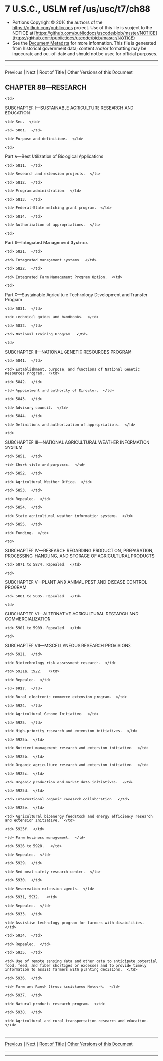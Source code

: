 ---
---

# 7 U.S.C., USLM ref /us/usc/t7/ch88

* Portions Copyright © 2016 the authors of the https://github.com/publicdocs project.
  Use of this file is subject to the NOTICE at [https://github.com/publicdocs/uscode/blob/master/NOTICE](https://github.com/publicdocs/uscode/blob/master/NOTICE)
* See the [Document Metadata](././../../../..//README.md) for more information.
  This file is generated from historical government data; content and/or formatting may be inaccurate and out-of-date and should not be used for official purposes.

----------
----------

[Previous](./../../../..//us/usc/t7/ch87/schVII/m__us_usc_t7_s5723.md) | [Next](./../../../..//us/usc/t7/ch88/schI/m__us_usc_t7_ch88_schI.md) | [Root of Title](./../../../../) | [Other Versions of this Document](https://publicdocs.github.io/go/links?ns=uslm&ref=%2Fus%2Fusc%2Ft7%2Fch88)

## CHAPTER 88—RESEARCH

<table>

  <tr>

    <td> 

SUBCHAPTER I—SUSTAINABLE AGRICULTURE RESEARCH AND EDUCATION  </td>

  </tr>

  <tr>

    <td> Sec.  </td>

  </tr>

  <tr>

    <td> 5801.  </td>

    <td> Purpose and definitions.  </td>

  </tr>

  <tr>

    <td> 

Part A—Best Utilization of Biological Applications  </td>

  </tr>

  <tr>

    <td> 5811.  </td>

    <td> Research and extension projects.  </td>

  </tr>

  <tr>

    <td> 5812.  </td>

    <td> Program administration.  </td>

  </tr>

  <tr>

    <td> 5813.  </td>

    <td> Federal-State matching grant program.  </td>

  </tr>

  <tr>

    <td> 5814.  </td>

    <td> Authorization of appropriations.  </td>

  </tr>

  <tr>

    <td> 

Part B—Integrated Management Systems  </td>

  </tr>

  <tr>

    <td> 5821.  </td>

    <td> Integrated management systems.  </td>

  </tr>

  <tr>

    <td> 5822.  </td>

    <td> Integrated Farm Management Program Option.  </td>

  </tr>

  <tr>

    <td> 

Part C—Sustainable Agriculture Technology Development and Transfer Program  </td>

  </tr>

  <tr>

    <td> 5831.  </td>

    <td> Technical guides and handbooks.  </td>

  </tr>

  <tr>

    <td> 5832.  </td>

    <td> National Training Program.  </td>

  </tr>

  <tr>

    <td> 

SUBCHAPTER II—NATIONAL GENETIC RESOURCES PROGRAM  </td>

  </tr>

  <tr>

    <td> 5841.  </td>

    <td> Establishment, purpose, and functions of National Genetic Resources Program.  </td>

  </tr>

  <tr>

    <td> 5842.  </td>

    <td> Appointment and authority of Director.  </td>

  </tr>

  <tr>

    <td> 5843.  </td>

    <td> Advisory council.  </td>

  </tr>

  <tr>

    <td> 5844.  </td>

    <td> Definitions and authorization of appropriations.  </td>

  </tr>

  <tr>

    <td> 

SUBCHAPTER III—NATIONAL AGRICULTURAL WEATHER INFORMATION SYSTEM  </td>

  </tr>

  <tr>

    <td> 5851.  </td>

    <td> Short title and purposes.  </td>

  </tr>

  <tr>

    <td> 5852.  </td>

    <td> Agricultural Weather Office.  </td>

  </tr>

  <tr>

    <td> 5853.  </td>

    <td> Repealed.  </td>

  </tr>

  <tr>

    <td> 5854.  </td>

    <td> State agricultural weather information systems.  </td>

  </tr>

  <tr>

    <td> 5855.  </td>

    <td> Funding.  </td>

  </tr>

  <tr>

    <td> 

SUBCHAPTER IV—RESEARCH REGARDING PRODUCTION, PREPARATION, PROCESSING, HANDLING, AND STORAGE OF AGRICULTURAL PRODUCTS  </td>

  </tr>

  <tr>

    <td> 5871 to 5874. Repealed.  </td>

  </tr>

  <tr>

    <td> 

SUBCHAPTER V—PLANT AND ANIMAL PEST AND DISEASE CONTROL PROGRAM  </td>

  </tr>

  <tr>

    <td> 5881 to 5885. Repealed.  </td>

  </tr>

  <tr>

    <td> 

SUBCHAPTER VI—ALTERNATIVE AGRICULTURAL RESEARCH AND COMMERCIALIZATION  </td>

  </tr>

  <tr>

    <td> 5901 to 5909. Repealed.  </td>

  </tr>

  <tr>

    <td> 

SUBCHAPTER VII—MISCELLANEOUS RESEARCH PROVISIONS  </td>

  </tr>

  <tr>

    <td> 5921.  </td>

    <td> Biotechnology risk assessment research.  </td>

  </tr>

  <tr>

    <td> 5921a, 5922.   </td>

    <td> Repealed.  </td>

  </tr>

  <tr>

    <td> 5923.  </td>

    <td> Rural electronic commerce extension program.  </td>

  </tr>

  <tr>

    <td> 5924.  </td>

    <td> Agricultural Genome Initiative.  </td>

  </tr>

  <tr>

    <td> 5925.  </td>

    <td> High-priority research and extension initiatives.  </td>

  </tr>

  <tr>

    <td> 5925a.  </td>

    <td> Nutrient management research and extension initiative.  </td>

  </tr>

  <tr>

    <td> 5925b.  </td>

    <td> Organic agriculture research and extension initiative.  </td>

  </tr>

  <tr>

    <td> 5925c.  </td>

    <td> Organic production and market data initiatives.  </td>

  </tr>

  <tr>

    <td> 5925d.  </td>

    <td> International organic research collaboration.  </td>

  </tr>

  <tr>

    <td> 5925e.  </td>

    <td> Agricultural bioenergy feedstock and energy efficiency research and extension initiative.  </td>

  </tr>

  <tr>

    <td> 5925f.  </td>

    <td> Farm business management.  </td>

  </tr>

  <tr>

    <td> 5926 to 5928.   </td>

    <td> Repealed.  </td>

  </tr>

  <tr>

    <td> 5929.  </td>

    <td> Red meat safety research center.  </td>

  </tr>

  <tr>

    <td> 5930.  </td>

    <td> Reservation extension agents.  </td>

  </tr>

  <tr>

    <td> 5931, 5932.   </td>

    <td> Repealed.  </td>

  </tr>

  <tr>

    <td> 5933.  </td>

    <td> Assistive technology program for farmers with disabilities.  </td>

  </tr>

  <tr>

    <td> 5934.  </td>

    <td> Repealed.  </td>

  </tr>

  <tr>

    <td> 5935.  </td>

    <td> Use of remote sensing data and other data to anticipate potential food, feed, and fiber shortages or excesses and to provide timely information to assist farmers with planting decisions.  </td>

  </tr>

  <tr>

    <td> 5936.  </td>

    <td> Farm and Ranch Stress Assistance Network.  </td>

  </tr>

  <tr>

    <td> 5937.  </td>

    <td> Natural products research program.  </td>

  </tr>

  <tr>

    <td> 5938.  </td>

    <td> Agricultural and rural transportation research and education.  </td>

  </tr>

</table>

----------

[Previous](./../../../..//us/usc/t7/ch87/schVII/m__us_usc_t7_s5723.md) | [Next](./../../../..//us/usc/t7/ch88/schI/m__us_usc_t7_ch88_schI.md) | [Root of Title](./../../../../) | [Other Versions of this Document](https://publicdocs.github.io/go/links?ns=uslm&ref=%2Fus%2Fusc%2Ft7%2Fch88)

----------
----------



